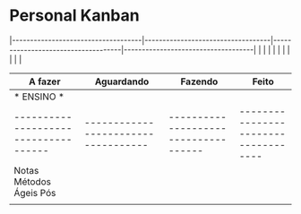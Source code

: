 # Personal Kanban

|------------------------------------|-----------------------------------|------------------------------------|------------------------------------|
|                                    |                                   |                                    |                                    |
|                                    |                                   |                                    |                                    |


| A fazer                            | Aguardando                        | Fazendo                            | Feito                              |
|------------------------------------|-----------------------------------|------------------------------------|------------------------------------|
|       * ENSINO * |
|------------------------------------|-----------------------------------|------------------------------------|------------------------------------|
| Notas Métodos Ágeis Pós            |                                   |                                    |                                    |
|                                    |                                   |                                    |                                    |
